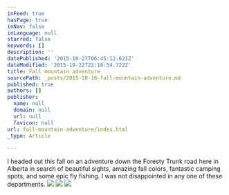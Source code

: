 ```yaml
---
inFeed: true
hasPage: true
inNav: false
inLanguage: null
starred: false
keywords: []
description: ''
datePublished: '2015-10-27T06:45:12.621Z'
dateModified: '2015-10-22T22:18:54.722Z'
title: Fall mountain adventure
sourcePath: _posts/2015-10-16-fall-mountain-adventure.md
published: true
authors: []
publisher:
  name: null
  domain: null
  url: null
  favicon: null
url: fall-mountain-adventure/index.html
_type: Article

---
```

I headed out this fall on an adventure down the Foresty Trunk road here in Alberta in search of beautiful sights, amazing fall colors, fantastic camping spots, and some epic fly fishing.  I was not disappointed in any one of these departments.
![](https://the-grid-user-content.s3-us-west-2.amazonaws.com/33e4195f-37d5-45a3-8236-c42ab09b66c0.jpg)
![](https://the-grid-user-content.s3-us-west-2.amazonaws.com/1c17a537-1cb8-407a-ae16-1a4093067e14.jpg)
![](https://the-grid-user-content.s3-us-west-2.amazonaws.com/3b522cd9-14ae-4208-9d7c-b8566332e41d.jpg)